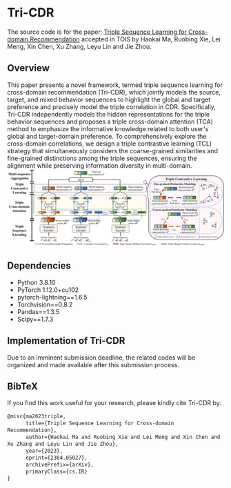 # Tri-CDR
The source code is for the paper: [Triple Sequence Learning for Cross-domain Recommendation](https://arxiv.org/pdf/2304.05027.pdf) accepted in TOIS by Haokai Ma, Ruobing Xie, Lei Meng, Xin Chen, Xu Zhang, Leyu Lin and Jie Zhou.

## Overview
This paper presents a novel framework, termed triple sequence learning for cross-domain recommendation (Tri-CDR), which jointly models the source, target, and mixed behavior sequences to highlight the global and target preference and precisely model the triple correlation in CDR. Specifically, Tri-CDR independently models the hidden representations for the triple behavior sequences and proposes a triple cross-domain attention (TCA) method to emphasize the informative knowledge related to both user's global and target-domain preference. To comprehensively explore the cross-domain correlations, we design a triple contrastive learning (TCL) strategy that simultaneously considers the coarse-grained similarities and fine-grained distinctions among the triple sequences, ensuring the alignment while preserving information diversity in multi-domain.![_](./structure.png)

## Dependencies
- Python 3.8.10
- PyTorch 1.12.0+cu102
- pytorch-lightning==1.6.5
- Torchvision==0.8.2
- Pandas==1.3.5
- Scipy==1.7.3

## Implementation of Tri-CDR
Due to an imminent submission deadline, the related codes will be organized and made available after this submission process.

## BibTeX
If you find this work useful for your research, please kindly cite Tri-CDR by:
```
@misc{ma2023triple,
      title={Triple Sequence Learning for Cross-domain Recommendation}, 
      author={Haokai Ma and Ruobing Xie and Lei Meng and Xin Chen and Xu Zhang and Leyu Lin and Jie Zhou},
      year={2023},
      eprint={2304.05027},
      archivePrefix={arXiv},
      primaryClass={cs.IR}
}
```


